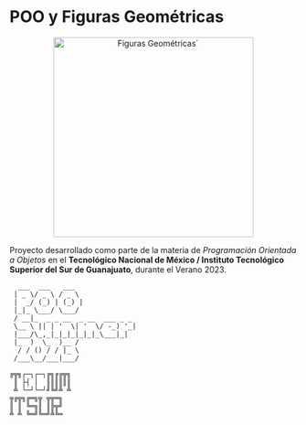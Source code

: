 # POO y Figuras Geométricas


<p align="center">
  <img src="https://images.twinkl.co.uk/tw1n/image/private/t_630/u/ux/figuras-geometricas_ver_1.png" width="350" title="Figuras Geométricas" alt="Figuras Geométricas´">
</p>

Proyecto desarrollado como parte de la materia de *Programación Orientada a Objetos* en el **Tecnológico Nacional de México / Instituto Tecnológico Superior del Sur de Guanajuato**, durante el Verano 2023.
````
  ___  ___   ___               
 | _ \/ _ \ / _ \              
 |  _/ (_) | (_) |             
 |_|_ \___/ \___/              
 / __|_  _ _ __  _ __  ___ _ _ 
 \__ \ || | '  \| '  \/ -_) '_|
 |___/\_,_|_|_|_|_|_|_\___|_|  
 |_  )  \_  )__ /              
  / / () / / |_ \              
 /___\__/___|___/              
````
````
╔╦╗┌─┐┌─┐╔╗╔╔╦╗
 ║ ├┤ │  ║║║║║║
 ╩ └─┘└─┘╝╚╝╩ ╩
╦╔╦╗╔═╗╦ ╦╦═╗  
║ ║ ╚═╗║ ║╠╦╝  
╩ ╩ ╚═╝╚═╝╩╚═  
````                          
